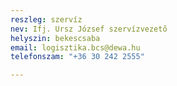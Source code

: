 ```yaml
---
reszleg: szervíz
nev: Ifj. Ursz József szervízvezető
helyszin: bekescsaba
email: logisztika.bcs@dewa.hu
telefonszam: "+36 30 242 2555"

---
```

